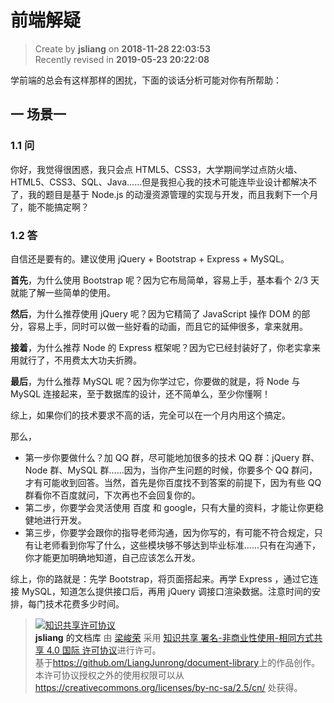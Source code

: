 前端解疑
===

> Create by **jsliang** on **2018-11-28 22:03:53**  
> Recently revised in **2019-05-23 20:22:08**

学前端的总会有这样那样的困扰，下面的谈话分析可能对你有所帮助：

## 一 场景一

### 1.1 问  

你好，我觉得很困惑，我只会点 HTML5、CSS3，大学期间学过点防火墙、HTML5、CSS3、SQL、Java……但是我担心我的技术可能连毕业设计都解决不了，我的题目是基于 Node.js 的动漫资源管理的实现与开发，而且我剩下一个月了，能不能搞定啊？

### 1.2 答

自信还是要有的。建议使用 jQuery + Bootstrap + Express + MySQL。

**首先**，为什么使用 Bootstrap 呢？因为它布局简单，容易上手，基本看个 2/3 天就能了解一些简单的使用。  

**然后**，为什么推荐使用 jQuery 呢？因为它精简了 JavaScript 操作 DOM 的部分，容易上手，同时可以做一些好看的动画，而且它的延伸很多，拿来就用。  

**接着**，为什么推荐 Node 的 Express 框架呢？因为它已经封装好了，你老实拿来用就行了，不用费太大功夫折腾。  

**最后**，为什么推荐 MySQL 呢？因为你学过它，你要做的就是，将 Node 与 MySQL 连接起来，至于数据库的设计，还不简单么，至少你懂啊！  

综上，如果你们的技术要求不高的话，完全可以在一个月内用这个搞定。

那么，

* 第一步你要做什么？加 QQ 群，尽可能地加很多的技术 QQ 群：jQuery 群、 Node 群、MySQL 群……因为，当你产生问题的时候，你要多个 QQ 群问，才有可能收到回答。当然，首先是你百度找不到答案的前提下，因为有些 QQ 群看你不百度就问，下次再也不会回复你的。  
* 第二步，你要学会灵活使用 百度 和 google，只有大量的资料，才能让你更稳健地进行开发。  
* 第三步，你要学会跟你的指导老师沟通，因为你写的，有可能不符合规定，只有让老师看到你写了什么，这些模块够不够达到毕业标准……只有在沟通下，你才能更加明确地知道，自己应该怎么开发。

综上，你的路就是：先学 Bootstrap，将页面搭起来。再学 Express ，通过它连接 MySQL，知道怎么提供接口后，再用 jQuery 调接口渲染数据。注意时间的安排，每门技术花费多少时间。

> <a rel="license" href="http://creativecommons.org/licenses/by-nc-sa/4.0/"><img alt="知识共享许可协议" style="border-width:0" src="https://i.creativecommons.org/l/by-nc-sa/4.0/88x31.png" /></a><br /><a xmlns:dct="http://purl.org/dc/terms/" property="dct:title">**jsliang** 的文档库</a> 由 <a xmlns:cc="http://creativecommons.org/ns#" href="https://github.com/LiangJunrong/document-library" property="cc:attributionName" rel="cc:attributionURL">梁峻荣</a> 采用 <a rel="license" href="http://creativecommons.org/licenses/by-nc-sa/4.0/">知识共享 署名-非商业性使用-相同方式共享 4.0 国际 许可协议</a>进行许可。<br />基于<a xmlns:dct="http://purl.org/dc/terms/" href="https://github.com/LiangJunrong/document-library" rel="dct:source">https://github.om/LiangJunrong/document-library</a>上的作品创作。<br />本许可协议授权之外的使用权限可以从 <a xmlns:cc="http://creativecommons.org/ns#" href="https://creativecommons.org/licenses/by-nc-sa/2.5/cn/" rel="cc:morePermissions">https://creativecommons.org/licenses/by-nc-sa/2.5/cn/</a> 处获得。